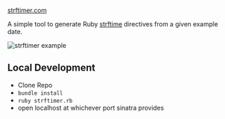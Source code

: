 [strftimer.com](https://strftimer.com)

A simple tool to generate Ruby [strftime](http://www.ruby-doc.org/core/Time.html#method-i-strftime) directives from a given example date.

![strftimer example](https://s3.eu-west-2.amazonaws.com/edforshaw.co.uk/images/strftimer-is-open-source/example.gif)

## Local Development
- Clone Repo
- `bundle install`
- `ruby strftimer.rb`
- open localhost at whichever port sinatra provides
